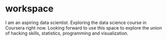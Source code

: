 workspace
=========
I am an aspiring data scientist. Exploring the data science course in Coursera right now. Looking forward to use this space to explore the union of hacking skills, statistics, programming and visualization.
